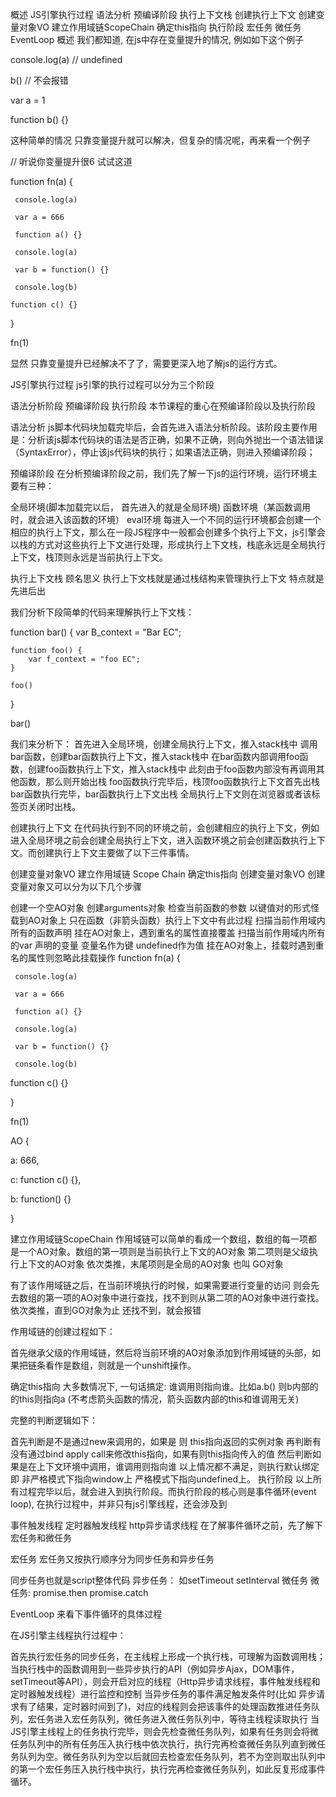概述
JS引擎执行过程
语法分析
预编译阶段
执行上下文栈
创建执行上下文
创建变量对象VO
建立作用域链ScopeChain
确定this指向
执行阶段
宏任务
微任务
EventLoop
概述
我们都知道, 在js中存在变量提升的情况, 例如如下这个例子



console.log(a)  // undefined

b() // 不会报错

var a = 1

function b() {}



这种简单的情况 只靠变量提升就可以解决，但复杂的情况呢，再来看一个例子

// 听说你变量提升很6 试试这道

function fn(a) {

     console.log(a)

     var a = 666

     function a() {}

     console.log(a)

     var b = function() {}

     console.log(b)

    function c() {}

}

fn(1)

显然 只靠变量提升已经解决不了了，需要更深入地了解js的运行方式。

JS引擎执行过程
js引擎的执行过程可以分为三个阶段

语法分析阶段
预编译阶段
执行阶段
本节课程的重心在预编译阶段以及执行阶段



语法分析
js脚本代码块加载完毕后，会首先进入语法分析阶段。该阶段主要作用是：分析该js脚本代码块的语法是否正确，如果不正确，则向外抛出一个语法错误（SyntaxError），停止该js代码块的执行；如果语法正确，则进入预编译阶段；

预编译阶段
在分析预编译阶段之前，我们先了解一下js的运行环境，运行环境主要有三种：

全局环境(脚本加载完以后， 首先进入的就是全局环境)
函数环境（某函数调用时，就会进入该函数的环境）
eval环境
每进入一个不同的运行环境都会创建一个相应的执行上下文，那么在一段JS程序中一般都会创建多个执行上下文，js引擎会以栈的方式对这些执行上下文进行处理，形成执行上下文栈，栈底永远是全局执行上下文，栈顶则永远是当前执行上下文。

执行上下文栈
顾名思义 执行上下文栈就是通过栈结构来管理执行上下文 特点就是先进后出

我们分析下段简单的代码来理解执行上下文栈：

function bar() {
    var B_context = "Bar EC";

    function foo() {
        var f_context = "foo EC";
    }

    foo()
}

bar()

我们来分析下： 
首先进入全局环境，创建全局执行上下文，推入stack栈中
调用bar函数，创建bar函数执行上下文，推入stack栈中
在bar函数内部调用foo函数，创建foo函数执行上下文，推入stack栈中
此刻由于foo函数内部没有再调用其他函数，那么则开始出栈
foo函数执行完毕后，栈顶foo函数执行上下文首先出栈
bar函数执行完毕，bar函数执行上下文出栈
全局执行上下文则在浏览器或者该标签页关闭时出栈。


创建执行上下文
在代码执行到不同的环境之前，会创建相应的执行上下文，例如进入全局环境之前会创建全局执行上下文，进入函数环境之前会创建函数执行上下文。而创建执行上下文主要做了以下三件事情。

创建变量对象VO
建立作用域链 Scope Chain
确定this指向
创建变量对象VO
创建变量对象又可以分为以下几个步骤

创建一个空AO对象
创建arguments对象 检查当前函数的参数 以键值对的形式怪载到AO对象上 只在函数（非箭头函数）执行上下文中有此过程
扫描当前作用域内所有的函数声明 挂在AO对象上，遇到重名的属性直接覆盖
扫描当前作用域内所有的var 声明的变量 变量名作为键 undefined作为值 挂在AO对象上，挂载时遇到重名的属性则忽略此挂载操作
function fn(a) {

     console.log(a)

     var a = 666

     function a() {}

     console.log(a)

     var b = function() {}

     console.log(b)

   function c() {}

}

fn(1)

AO {

a: 666,

c: function c() {},

b: function() {}

}

建立作用域链ScopeChain
作用域链可以简单的看成一个数组，数组的每一项都是一个AO对象。数组的第一项则是当前执行上下文的AO对象 第二项则是父级执行上下文的AO对象 依次类推，末尾项则是全局的AO对象 也叫 GO对象

有了该作用域链之后，在当前环境执行的时候，如果需要进行变量的访问 则会先去数组的第一项的AO对象中进行查找，找不到则从第二项的AO对象中进行查找。依次类推，直到GO对象为止 还找不到，就会报错

作用域链的创建过程如下： 

首先继承父级的作用域链，然后将当前环境的AO对象添加到作用域链的头部，如果把链条看作是数组，则就是一个unshift操作。

确定this指向
大多数情况下, 一句话搞定: 谁调用则指向谁。比如a.b() 则b内部的的this则指向a (不考虑箭头函数的情况，箭头函数内部的this和谁调用无关)

完整的判断逻辑如下：

首先判断是不是通过new来调用的，如果是 则 this指向返回的实例对象
再判断有没有通过bind apply call来修改this指向，如果有则this指向传入的值
然后判断如果是在上下文环境中调用，谁调用则指向谁
以上情况都不满足，则执行默认绑定 即 非严格模式下指向window上 严格模式下指向undefined上。
执行阶段
以上所有过程完毕以后，就会进入到执行阶段。而执行阶段的核心则是事件循环(event loop), 在执行过程中，并非只有js引擎线程，还会涉及到

事件触发线程
定时器触发线程
http异步请求线程
在了解事件循环之前，先了解下宏任务和微任务

宏任务
宏任务又按执行顺序分为同步任务和异步任务

同步任务也就是script整体代码
异步任务： 如setTimeout setInterval
微任务
微任务: promise.then promise.catch



EventLoop
来看下事件循环的具体过程

在JS引擎主线程执行过程中：

首先执行宏任务的同步任务，在主线程上形成一个执行栈，可理解为函数调用栈；
当执行栈中的函数调用到一些异步执行的API（例如异步Ajax，DOM事件，setTimeout等API），则会开启对应的线程（Http异步请求线程，事件触发线程和定时器触发线程）进行监控和控制
当异步任务的事件满足触发条件时(比如 异步请求有了结果，定时器时间到了)，对应的线程则会把该事件的处理函数推进任务队列，宏任务进入宏任务队列，微任务进入微任务队列中，等待主线程读取执行
当JS引擎主线程上的任务执行完毕，则会先检查微任务队列，如果有任务则会将微任务队列中的所有任务压入执行栈中依次执行，执行完再检查微任务队列直到微任务队列为空。微任务队列为空以后就回去检查宏任务队列，若不为空则取出队列中的第一个宏任务压入执行栈中执行，执行完再检查微任务队列，如此反复形成事件循环。
